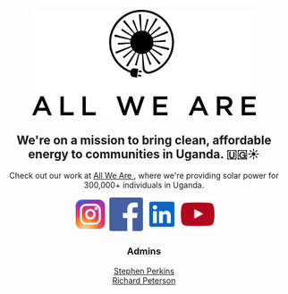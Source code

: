 <!--

**Here are some ideas to get you started:**

🙋‍♀️ A short introduction - what is your organization all about?
🌈 Contribution guidelines - how can the community get involved?
👩‍💻 Useful resources - where can the community find your docs? Is there anything else the community should know?
🍿 Fun facts - what does your team eat for breakfast?
🧙 Remember, you can do mighty things with the power of [Markdown](https://docs.github.com/github/writing-on-github/getting-started-with-writing-and-formatting-on-github/basic-writing-and-formatting-syntax)
-->

<div align=center>

  [<img src="https://github.com/allweare-org/.github/blob/main/profile/images/awa_logo_1.png" width="400px" />](https://www.allweare.org)
  
  <h2> We're on a mission to bring clean, affordable energy to communities in Uganda. 🇺🇬☀️ </h2>
  
  <p> Check out our work at <a href="https://www.allweare.org"> All We Are </a>, where we're providing solar power for 300,000+ individuals in Uganda.  </p>

    
  [<img src="https://github.com/allweare-org/.github/blob/main/profile/images/instagram.svg" width="60px" />](https://www.instagram.com/awanonprofit/)
  [<img src="https://github.com/allweare-org/.github/blob/main/profile/images/facebook.svg" width="60px" />](https://www.facebook.com/allwearenonprofit)
  [<img src="https://github.com/allweare-org/.github/blob/main/profile/images/linkedin.svg" width="60px" />](https://www.linkedin.com/company/awanonprofit/)
  [<img src="https://github.com/allweare-org/.github/blob/main/profile/images/youtube.svg" width="60px" />](https://www.youtube.com/channel/UCc_by7xsZiWEzWzWn-BggyA)
  
  <h3> Admins </h3>
  
  <a href="https://github.com/s-perk"> Stephen Perkins </a><br>
  <a href="https://github.com/rchardptrsn"> Richard Peterson </a>
  

</div>




